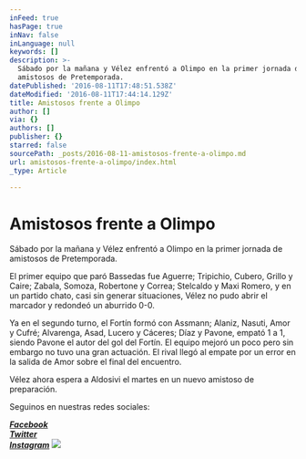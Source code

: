 ```yaml
---
inFeed: true
hasPage: true
inNav: false
inLanguage: null
keywords: []
description: >-
  Sábado por la mañana y Vélez enfrentó a Olimpo en la primer jornada de
  amistosos de Pretemporada.
datePublished: '2016-08-11T17:48:51.538Z'
dateModified: '2016-08-11T17:44:14.129Z'
title: Amistosos frente a Olimpo
author: []
via: {}
authors: []
publisher: {}
starred: false
sourcePath: _posts/2016-08-11-amistosos-frente-a-olimpo.md
url: amistosos-frente-a-olimpo/index.html
_type: Article

---
```

# Amistosos frente a Olimpo

Sábado por la mañana y Vélez enfrentó a Olimpo en la primer jornada de amistosos de Pretemporada.

El primer equipo que paró Bassedas fue Aguerre; Tripichio, Cubero, Grillo y Caire; Zabala, Somoza, Robertone y Correa; Stelcaldo y Maxi Romero, y en un partido chato, casi sin generar situaciones, Vélez no pudo abrir el marcador y redondeó un aburrido 0-0\.

Ya en el segundo turno, el Fortín formó con Assmann; Alaniz, Nasuti, Amor y Cufré; Alvarenga, Asad, Lucero y Cáceres; Díaz y Pavone, empató 1 a 1, siendo Pavone el autor del gol del Fortín. El equipo mejoró un poco pero sin embargo no tuvo una gran actuación. El rival llegó al empate por un error en la salida de Amor sobre el final del encuentro. 

Vélez ahora espera a Aldosivi el martes en un nuevo amistoso de preparación.

Seguinos en nuestras redes sociales:

_**[Facebook][0]**_  
_**[Twitter][1]**_  
_**[Instagram][2]**_
![](https://the-grid-user-content.s3-us-west-2.amazonaws.com/4b0f56ec-cd6e-4b10-8205-ffc643c1c494.jpg)

[0]: https://www.facebook.com/pasionfortineraoficial/
[1]: https://twitter.com/PasionFortinera
[2]: https://www.instagram.com/pasionfortinera/